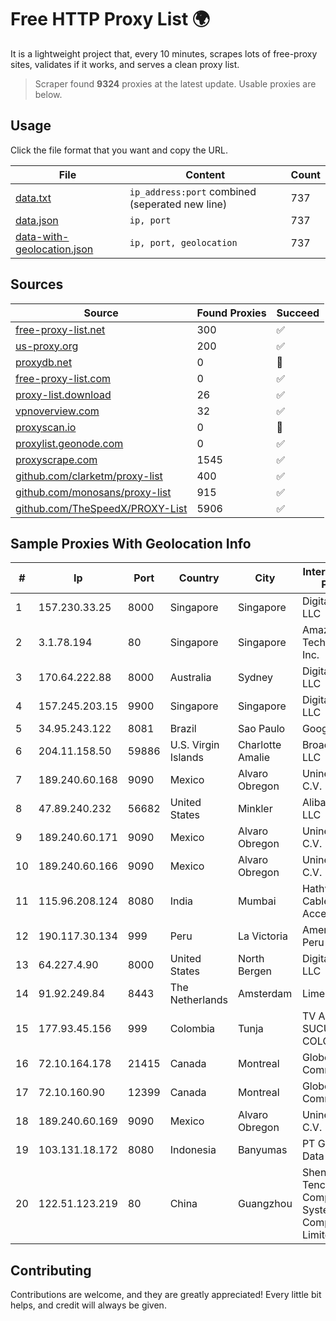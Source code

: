 
# Free HTTP Proxy List 🌍

It is a lightweight project that, every 10 minutes, scrapes lots of free-proxy sites, validates if it works, and serves a clean proxy list.


> Scraper found **9324** proxies at the latest update. Usable proxies are below.

## Usage

Click the file format that you want and copy the URL.


|File|Content|Count|
|----|-------|-----|
|[data.txt](https://raw.githubusercontent.com/themiralay/Proxy-List-World/master/data.txt)|`ip_address:port` combined (seperated new line)|737|
|[data.json](https://raw.githubusercontent.com/themiralay/Proxy-List-World/master/data.json)|`ip, port`|737|
|[data-with-geolocation.json](https://raw.githubusercontent.com/themiralay/Proxy-List-World/master/data-with-geolocation.json)|`ip, port, geolocation`|737|

## Sources

|Source|Found Proxies|Succeed|
|------|-------------|-------|
|[free-proxy-list.net](https://free-proxy-list.net)|300|✅|
|[us-proxy.org](https://www.us-proxy.org)|200|✅|
|[proxydb.net](http://proxydb.net)|0|🚫|
|[free-proxy-list.com](https://free-proxy-list.com/?page=&port=&type%5B%5D=http&type%5B%5D=https&up_time=0&search=Search)|0|✅|
|[proxy-list.download](https://www.proxy-list.download/HTTP)|26|✅|
|[vpnoverview.com](https://vpnoverview.com/privacy/anonymous-browsing/free-proxy-servers)|32|✅|
|[proxyscan.io](https://www.proxyscan.io)|0|🚫|
|[proxylist.geonode.com](https://proxylist.geonode.com/api/proxy-list?limit=300&page=1&sort_by=lastChecked&sort_type=desc&protocols=http,https)|0|✅|
|[proxyscrape.com](https://api.proxyscrape.com/v2/?request=displayproxies&protocol=http&timeout=10000&country=all&ssl=all&anonymity=all)|1545|✅|
|[github.com/clarketm/proxy-list](https://raw.githubusercontent.com/clarketm/proxy-list/master/proxy-list-raw.txt)|400|✅|
|[github.com/monosans/proxy-list](https://raw.githubusercontent.com/monosans/proxy-list/main/proxies/http.txt)|915|✅|
|[github.com/TheSpeedX/PROXY-List](https://raw.githubusercontent.com/TheSpeedX/PROXY-List/master/http.txt)|5906|✅|


## Sample Proxies With Geolocation Info

|#|Ip|Port|Country|City|Internet Service Provider|
|-|--|----|-------|----|-------------------------|
|1|157.230.33.25|8000|Singapore|Singapore|DigitalOcean, LLC|
|2|3.1.78.194|80|Singapore|Singapore|Amazon Technologies Inc.|
|3|170.64.222.88|8000|Australia|Sydney|DigitalOcean, LLC|
|4|157.245.203.15|9900|Singapore|Singapore|DigitalOcean, LLC|
|5|34.95.243.122|8081|Brazil|Sao Paulo|Google LLC|
|6|204.11.158.50|59886|U.S. Virgin Islands|Charlotte Amalie|Broadband VI, LLC|
|7|189.240.60.168|9090|Mexico|Alvaro Obregon|Uninet S.A. de C.V.|
|8|47.89.240.232|56682|United States|Minkler|Alibaba.com LLC|
|9|189.240.60.171|9090|Mexico|Alvaro Obregon|Uninet S.A. de C.V.|
|10|189.240.60.166|9090|Mexico|Alvaro Obregon|Uninet S.A. de C.V.|
|11|115.96.208.124|8080|India|Mumbai|Hathway IP over Cable Internet Access|
|12|190.117.30.134|999|Peru|La Victoria|America Movil Peru S.A.C.|
|13|64.227.4.90|8000|United States|North Bergen|DigitalOcean, LLC|
|14|91.92.249.84|8443|The Netherlands|Amsterdam|Limenet|
|15|177.93.45.156|999|Colombia|Tunja|TV AZTECA SUCURSAL COLOMBIA|
|16|72.10.164.178|21415|Canada|Montreal|GloboTech Communications|
|17|72.10.160.90|12399|Canada|Montreal|GloboTech Communications|
|18|189.240.60.169|9090|Mexico|Alvaro Obregon|Uninet S.A. de C.V.|
|19|103.131.18.172|8080|Indonesia|Banyumas|PT Global Media Data Prima|
|20|122.51.123.219|80|China|Guangzhou|Shenzhen Tencent Computer Systems Company Limited|



## Contributing

Contributions are welcome, and they are greatly appreciated! Every
little bit helps, and credit will always be given.

